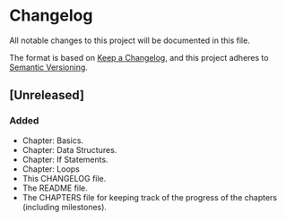 # Changelog
All notable changes to this project will be documented in this file.

The format is based on [Keep a Changelog](https://keepachangelog.com/en/1.0.0/),
and this project adheres to [Semantic Versioning](https://semver.org/spec/v2.0.0.html).

## [Unreleased]
### Added
- Chapter: Basics.
- Chapter: Data Structures.
- Chapter: If Statements.
- Chapter: Loops
- This CHANGELOG file.
- The README file.
- The CHAPTERS file for keeping track of the progress of the chapters (including milestones).